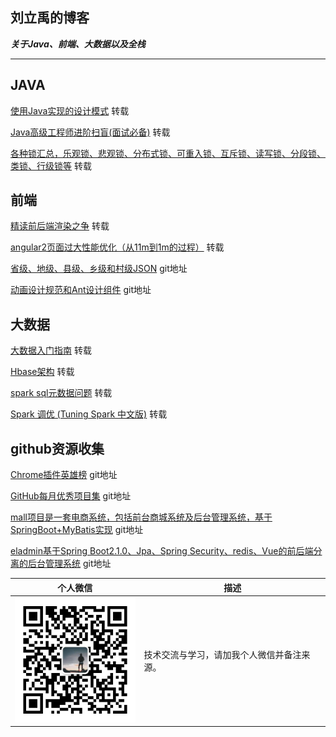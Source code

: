 
## 刘立禹的博客
***关于Java、前端、大数据以及全栈***

---

## JAVA

[使用Java实现的设计模式](https://github.com/iluwatar/java-design-patterns)  转载

[Java高级工程师进阶扫盲(面试必备)](https://github.com/doocs/advanced-java)  转载

[各种锁汇总，乐观锁、悲观锁、分布式锁、可重入锁、互斥锁、读写锁、分段锁、类锁、行级锁等](https://github.com/aalansehaiyang/Lock-Learning)  转载

## 前端

[精读前后端渲染之争](https://github.com/camsong/blog/issues/8#issue-221940928) 转载

[angular2页面过大性能优化（从11m到1m的过程）](https://github.com/pengyancheng/blog/wiki/angular2%E9%A1%B5%E9%9D%A2%E8%BF%87%E5%A4%A7%E6%80%A7%E8%83%BD%E4%BC%98%E5%8C%96%EF%BC%88%E4%BB%8E11m%E5%88%B01m%E7%9A%84%E8%BF%87%E7%A8%8B%EF%BC%89) 转载

[省级、地级、县级、乡级和村级JSON](https://github.com/modood/Administrative-divisions-of-China) git地址

[动画设计规范和Ant设计组件](https://github.com/ant-design/ant-motion) git地址

## 大数据

[大数据入门指南](https://github.com/lyer-liu/BigData-Notes) 转载

[Hbase架构](https://github.com/pengyancheng/blog/issues/1) 转载
 
[spark sql元数据问题](https://github.com/pengyancheng/blog/issues/2) 转载

[Spark 调优  (Tuning Spark 中文版)](https://github.com/pengyancheng/blog/issues/3) 转载

## github资源收集

[Chrome插件英雄榜](https://github.com/zhaoolee/ChromeAppHeroes) git地址

[GitHub每月优秀项目集](https://hellogithub.com/) git地址

[mall项目是一套电商系统，包括前台商城系统及后台管理系统，基于SpringBoot+MyBatis实现](https://github.com/macrozheng/mall) git地址

[eladmin基于Spring Boot2.1.0、Jpa、Spring Security、redis、Vue的前后端分离的后台管理系统](https://github.com/elunez/eladmin) git地址




| 个人微信 | 描述 |
| ---- | ---- |
|<img src="https://github.com/lyer-liu/lyer-liu.github.io/blob/master/img/微信图片_20190922133829.jpg?watermark/2/text/aHR0cHM6Ly9ibG9nLmNzZG4ubmV0L2xvdmVjaHJpczAw/font/5a6L5L2T/fontsize/400/fill/I0JBQkFCMA==/dissolve/70" alt="Sample" width="200" height="200"> | 技术交流与学习，请加我个人微信并备注来源。|


